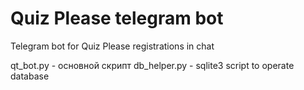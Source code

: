 # Quiz Please telegram bot
Telegram bot for Quiz Please registrations in chat

qt_bot.py - основной скрипт
db_helper.py - sqlite3 script to operate database
